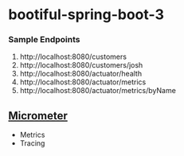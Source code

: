 # bootiful-spring-boot-3

### Sample Endpoints

1. http://localhost:8080/customers
2. http://localhost:8080/customers/josh
3. http://localhost:8080/actuator/health
4. http://localhost:8080/actuator/metrics
5. http://localhost:8080/actuator/metrics/byName

## [Micrometer](micrometer.io)

- Metrics
- Tracing